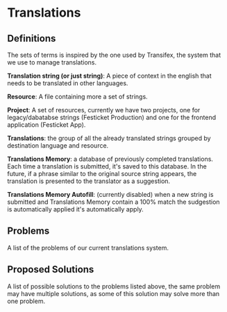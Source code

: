 # Translations

## Definitions
The sets of terms is inspired by the one used by Transifex, the system that we use to manage translations.

**Translation string (or just string)**: A piece of context in the english that needs to be translated in other languages.

**Resource**: A file containing more a set of strings.

**Project**: A set of resources, currently we have two projects, one for legacy/dabatabse strings (Festicket Production) and one for the frontend application (Festicket App).

**Translations**: the group of all the already translated strings grouped by destination language and resource.

**Translations Memory**: a database of previously completed translations. Each time a translation is submitted, it's saved to this database. In the future, if a phrase similar to the original source string appears, the translation is presented to the translator as a suggestion.

**Translations Memory Autofill**: (currently disabled) when a new string is submitted and Translations Memory contain a 100% match the sudgestion is automatically applied it's automatically apply.

## Problems
A list of the problems of our current translations system.


## Proposed Solutions
A list of possible solutions to the problems listed above, the same problem may have multiple solutions, as some of this solution may solve more than one problem.
